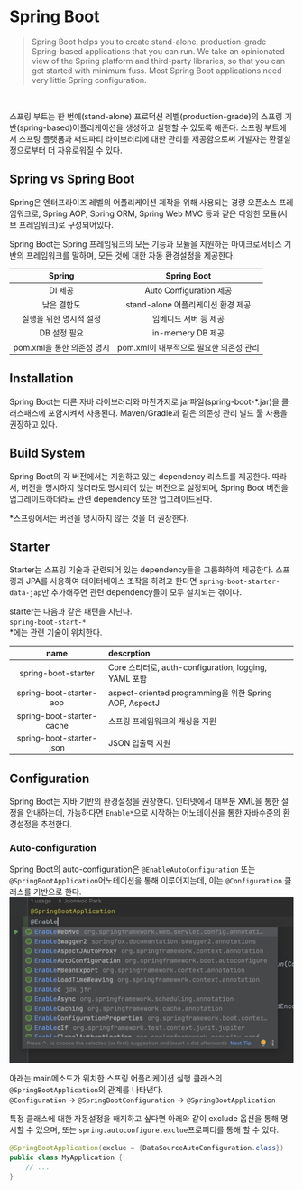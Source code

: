 # Spring Boot

> Spring Boot helps you to create stand-alone, production-grade Spring-based applications that you can run. We take an opinionated view of the Spring platform and third-party libraries, so that you can get started with minimum fuss. Most Spring Boot applications need very little Spring configuration.

<br>

스프링 부트는 한 번에(stand-alone) 프로덕션 레벨(production-grade)의 스프링 기반(spring-based)어플리케이션을 생성하고 실행할 수 있도록 해준다. 스프링 부트에서 스프링 플랫폼과 써드파티 라이브러리에 대한 관리를 제공함으로써 개발자는 환결설정으로부터 더 자유로워질 수 있다.

## Spring vs Spring Boot

Spring은 엔터프라이즈 레벨의 어플리케이션 제작을 위해 사용되는 경량 오픈소스 프레임워크로, Spring AOP, Spring ORM, Spring Web MVC 등과 같은 다양한 모듈(서브 프레임워크)로 구성되어있다.

Spring Boot는 Spring 프레임워크의 모든 기능과 모듈을 지원하는 마이크로서비스 기반의 프레임워크를 말하며, 모든 것에 대한 자동 환경설정을 제공한다. 

| Spring | Spring Boot |
|:------:|:-----------:|
| DI 제공 | Auto Configuration 제공|
| 낮은 결합도 | stand-alone 어플리케이션 환경 제공|
| 실행을 위한 명시적 설정 | 임베디드 서버 등 제공 |
| DB 설정 필요 | in-memery DB 제공 |
| pom.xml을 통한 의존성 명시 | pom.xml이 내부적으로 필요한 의존성 관리 |

## Installation

Spring Boot는 다른 자바 라이브러리와 마찬가지로 jar파일(spring-boot-*.jar)을 클래스패스에 포함시켜서 사용된다. Maven/Gradle과 같은 의존성 관리 빌드 툴 사용을 권장하고 있다.

## Build System

Spring Boot의 각 버전에서는 지원하고 있는 dependency 리스트를 제공한다. 따라서, 버전을 명시하지 않더라도 명시되어 있는 버전으로 설정되며, Spring Boot 버전을 업그레이드하더라도 관련 dependency 또한 업그레이드된다.

*스프링에서는 버전을 명시하지 않는 것을 더 권장한다.

## Starter
Starter는 스프링 기술과 관련되어 있는 dependency들을 그룹화하여 제공한다. 스프링과 JPA를 사용하여 데이터베이스 조작을 하려고 한다면 `spring-boot-starter-data-jap`만 추가해주면 관련 dependency들이 모두 설치되는 겪이다.

starter는 다음과 같은 패턴을 지닌다.<br>
`spring-boot-start-*`<br>
*에는 관련 기술이 위치한다.

|          name             |                        descrption                      |
|:-------------------------:|:-------------------------------------------------------|
| spring-boot-starter       | Core 스타터로, auth-configuration, logging, YAML 포함     |
| spring-boot-starter-aop   | aspect-oriented programming을 위한 Spring AOP, AspectJ  |
| spring-boot-starter-cache | 스프링 프레임워크의 캐싱을 지원                               |
| spring-boot-starter-json  | JSON 입출력 지원                                         |

## Configuration
Spring Boot는 자바 기반의 환경설정을 권장한다. 인터넷에서 대부분 XML을 통한 설정을 안내하는데, 가능하다면 `Enable*`으로 시작하는 어노테이션을 통한 자바수준의 환경설정을 추천한다.

### Auto-configuration
Spring Boot의 auto-configuration은 `@EnableAutoConfiguration` 또는 `@SpringBootApplication`어노테이션을 통해 이루어지는데, 이는 `@Configuration` 클래스를 기반으로 한다.<br>
<img src="/assets/images/spring-boot/spring-boot-starter-annotation.png">


아래는 main메소드가 위치한 스프링 어플리케이션 실행 클래스의 `@SpringBootApplication`의 관계를 나타낸다.<br>
 `@Configuration` -> `@SpringBootConfiguration` -> `@SpringBootApplication`<br>


특정 클래스에 대한 자동설정을 해지하고 싶다면 아래와 같이 exclude 옵션을 통해 명시할 수 있으며, 또는 `spring.autoconfigure.exclue`프로퍼티를 통해 할 수 있다.
```Java
@SpringBootApplication(exclue = {DataSourceAutoConfiguration.class})
public class MyApplication {
    // ...
}
```







